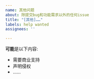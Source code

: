 ```yaml
---
name: 其他问题
about: 除提交bug和功能需求以外的任何issue
title: "[其他]……"
labels: help wanted
assignees: ''

---
```


**可能**是以下内容:
- 需要商业支持
- 声明侵权
- ……
